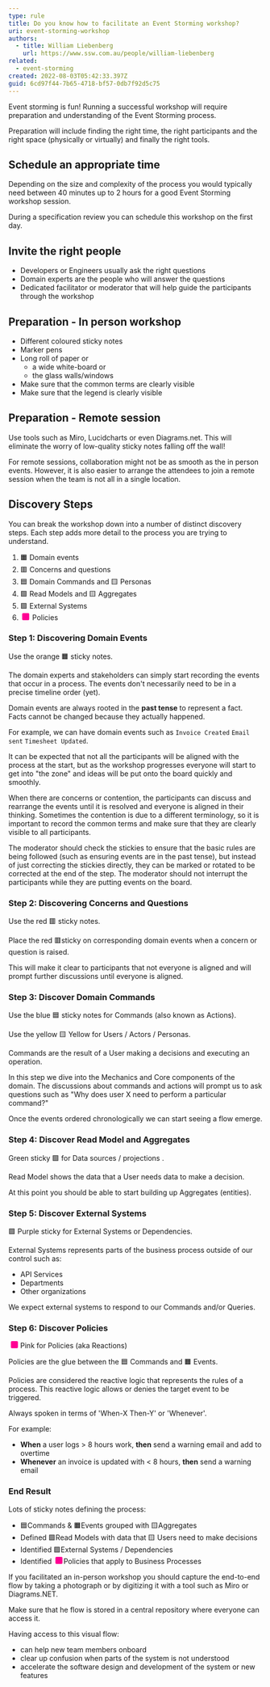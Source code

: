 ```yaml
---
type: rule
title: Do you know how to facilitate an Event Storming workshop?
uri: event-storming-workshop
authors:
  - title: William Liebenberg
    url: https://www.ssw.com.au/people/william-liebenberg
related:
  - event-storming
created: 2022-08-03T05:42:33.397Z
guid: 6cd97f44-7b65-4718-bf57-0db7f92d5c75
---
```

Event storming is fun! Running a successful workshop will require preparation and understanding of the Event Storming process. 

Preparation will include finding the right time, the right participants and the right space (physically or virtually) and finally the right tools.

<!--endintro-->

## Schedule an appropriate time

Depending on the size and complexity of the process you would typically need between 40 minutes up to 2 hours for a good Event Storming workshop session.

During a specification review you can schedule this workshop on the first day.

## Invite the right people

- Developers or Engineers usually ask the right questions
- Domain experts are the people who will answer the questions
- Dedicated facilitator or moderator that will help guide the participants through the workshop

## Preparation - In person workshop  

- Different coloured sticky notes
- Marker pens
- Long roll of paper or 
  - a wide white-board or 
  - the glass walls/windows
- Make sure that the common terms are clearly visible
- Make sure that the legend is clearly visible
 
## Preparation - Remote session

Use tools such as Miro, Lucidcharts or even Diagrams.net. This will eliminate the worry of low-quality sticky notes falling off the wall!

For remote sessions, collaboration might not be as smooth as the in person events. However, it is also easier to arrange the attendees to join a remote session when the team is not all in a single location.

## Discovery Steps

You can break the workshop down into a number of distinct discovery steps. Each step adds more detail to the process you are trying to understand.

1. 🟧 Domain events
2. 🟥 Concerns and questions
3. 🟦 Domain Commands and 🟨 Personas
4. 🟩 Read Models and 🟨 Aggregates
5. 🟪 External Systems
6. <svg width="1.4em" height="1em"><rect width="1em" height="1em" rx="0.15em" ry="0.15em" x=0.2rem y=0em style="fill:rgb(255,0,148);"/></svg> Policies

### Step 1: Discovering Domain Events

Use the orange 🟧 sticky notes.

The domain experts and stakeholders can simply start recording the events that occur in a process. The events don't necessarily need to be in a precise timeline order (yet).

Domain events are always rooted in the **past tense** to represent a fact. Facts cannot be changed because they actually happened. 

For example, we can have domain events such as `Invoice Created` `Email sent` `Timesheet Updated`.

It can be expected that not all the participants will be aligned with the process at the start, but as the workshop progresses everyone will start to get into "the zone" and ideas will be put onto the board quickly and smoothly.

When there are concerns or contention, the participants can discuss and rearrange the events until it is resolved and everyone is aligned in their thinking. Sometimes the contention is due to a different terminology, so it is important to record the common terms and make sure that they are clearly visible to all participants.

The moderator should check the stickies to ensure that the basic rules are being followed (such as ensuring events are in the past tense), but instead of just correcting the stickies directly, they can be marked or rotated to be corrected at the end of the step. The moderator should not interrupt the participants while they are putting events on the board.

### Step 2: Discovering Concerns and Questions

Use the red 🟥 sticky notes.

Place the red 🟥sticky on corresponding domain events when a concern or question is raised.

This will make it clear to participants that not everyone is aligned and will prompt further discussions until everyone is aligned.

### Step 3: Discover Domain Commands

Use the blue 🟦 sticky notes for Commands (also known as Actions).


Use the yellow 🟨 Yellow for Users / Actors / Personas.


Commands are the result of a User making a decisions and executing an operation.

In this step we dive into the Mechanics and Core components of the domain. The discussions about commands and actions will prompt us to ask questions such as "Why does user X need to perform a particular command?"

Once the events ordered chronologically we can start seeing a flow emerge.


### Step 4: Discover Read Model and Aggregates

Green sticky 🟩 for Data sources / projections.

Read Model shows the data that a User needs data to make a decision.

At this point you should be able to start building up Aggregates (entities).

### Step 5: Discover External Systems

🟪 Purple sticky for External Systems or Dependencies.


External Systems represents parts of the business process outside of our control such as:

- API Services
- Departments
- Other organizations

We expect external systems to respond to our Commands and/or Queries.

### Step 6: Discover Policies


<svg width="1.4em" height="1em"><rect width="1em" height="1em" rx="0.15em" ry="0.15em" x=0.3rem y=0em style="fill:rgb(255,0,148);"/></svg> Pink for Policies (aka Reactions)


Policies are the glue between the 🟦 Commands and 🟧 Events.

Policies are considered the reactive logic that represents the rules of a process. This reactive logic allows or denies the target event to be triggered.

Always spoken in terms of 'When-X Then-Y' or 'Whenever'.

For example:
- **When** a user logs > 8 hours work, **then** send a warning email and add to overtime
- **Whenever** an invoice is updated with < 8 hours, **then** send a warning email


### End Result

Lots of sticky notes defining the process:
- 🟦Commands & 🟧Events grouped with 🟨Aggregates
- Defined 🟩Read Models with data that 🟨 Users need to make decisions
- Identified 🟪External Systems / Dependencies
- Identified <svg width="1.4em" height="1em"><rect width="1em" height="1em" rx="0.15em" ry="0.15em" x=0.2rem y=0em style="fill:rgb(255,0,148);"/></svg>Policies that apply to Business Processes

If you facilitated an in-person workshop you should capture the end-to-end flow by taking a photograph or by digitizing it with a tool such as Miro or Diagrams.NET. 

Make sure that he flow is stored in a central repository where everyone can access it. 

Having access to this visual flow:

* can help new team members onboard
* clear up confusion when parts of the system is not understood
* accelerate the software design and development of the system or new features
